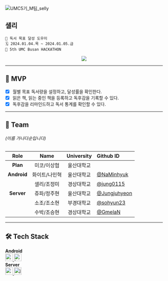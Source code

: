 ![UMC5기_M팀_selly](https://github.com/UMC-5th-M-team/.github/assets/76805879/48e0bd0a-bd72-4f57-9490-1903c9cdffad)

## 샐리
```
📓 독서 목표 달성 도우미
🗓️ 2024.01.04.목 ~ 2024.01.05.금
📌 5th UMC Busan HACKATHON
```

<div align="center">
  <a href="https://hits.seeyoufarm.com"><img src="https://hits.seeyoufarm.com/api/count/incr/badge.svg?url=https%3A%2F%2Fgithub.com%2FUMC-5th-M-team&count_bg=%236F7AA9&title_bg=%23323E7E&icon=quip.svg&icon_color=%23E7E7E7&title=sally&edge_flat=false"/></a>
</div>

---

## 📔 MVP
- [x] 월별 목표 독서량을 설정하고, 달성률을 확인한다.
- [x] 읽은 책, 읽는 중인 책을 등록하고 독후감을 기록할 수 있다.
- [x] 독후감을 리마인드하고 독서 통계를 확인할 수 있다.

---

## 🔖 Team
###### (이름 가나다순입니다)  
| Role | Name | University | Github ID |
| :------------: | :------------: | :------------: | :------------ |
| **Plan** | 미코/이상협 | 울산대학교 | |  
| **Android** | 화이트/나민혁 | 울산대학교 | [@NaMinhyuk](https://github.com/NaMinhyuk) |
|  | 샐리/조정미 | 경상대학교 | [@jung0115](https://github.com/jung0115) |
| **Server** | 쥬파/정주현 | 울산대학교 | [@Jungjuhyeon](https://github.com/Jungjuhyeon) |
| | 소조/조소현 | 부경대학교 | [@sohyun23](https://github.com/sohyun23) |
| | 수박/조승현 | 경상대학교 | [@GmelaN](https://github.com/GmelaN) |

---

## 🛠️ Tech Stack
**Android**  
<a href="https://developer.android.com" target="_blank" rel="noreferrer"> <img src="http://img.shields.io/badge/-Android_Studio-3DDC84?style=for-the-badge&logo=Android%20Studio&logoColor=white" alt="android" height="24"/> </a> <!-- 안드로이드 -->
<a href="https://kotlinlang.org" target="_blank" rel="noreferrer"> <img src="http://img.shields.io/badge/-Kotlin-7f52ff?style=for-the-badge&logo=Kotlin&logoColor=white" alt="kotlin" height="24"/> </a> <!-- Kotlin -->  
**Server**  
<a href="https://spring.io/projects/spring-boot" target="_blank" rel="noreferrer"> <img src="https://img.shields.io/badge/springboot-6DB33F?style=for-the-badge&logo=springboot&logoColor=white" alt="springboot" height="24"/> </a> <!-- SpringBoot -->
<a href="https://www.java.com" target="_blank" rel="noreferrer"> <img src="https://img.shields.io/badge/java-007396?style=for-the-badge&logo=java&logoColor=white" alt="java" height="24"/> </a> <!-- Java -->
